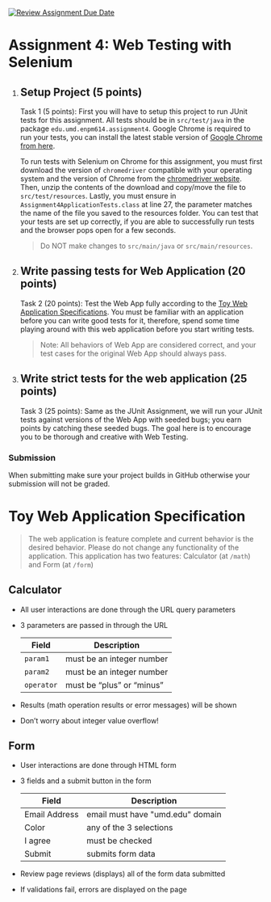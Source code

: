 [![Review Assignment Due Date](https://classroom.github.com/assets/deadline-readme-button-24ddc0f5d75046c5622901739e7c5dd533143b0c8e959d652212380cedb1ea36.svg)](https://classroom.github.com/a/TxI1zqJq)
# Assignment 4: Web Testing with Selenium 

1. ## Setup Project (5 points)
    Task 1 (5 points): First you will have to setup this project to run JUnit tests for this assignment. All tests should be in 
    `src/test/java` in the package `edu.umd.enpm614.assignment4`. Google Chrome is required to run your tests, you can 
    install the latest stable version of [Google Chrome from here](https://cloud.google.com/chrome-enterprise/browser/download/).
    
    To run tests with Selenium on Chrome for this assignment, you must first download the version of `chromedriver`
    compatible with your operating system and the version of Chrome from the [chromedriver website](https://chromedriver.storage.googleapis.com/index.html).
    Then, unzip the contents of the download and copy/move the file to `src/test/resources`. 
    Lastly, you must ensure in `Assignment4ApplicationTests.class` at line 27, the parameter matches the name of the file you saved to the resources folder.
    You can test that your tests are set up correctly, if you are able to successfully run tests and the browser pops open for a few seconds.
    
    > Do NOT make changes to `src/main/java` or `src/main/resources`. 
    
3. ## Write passing tests for Web Application (20 points)
    Task 2 (20 points): Test the Web App fully according to the 
    [Toy Web Application Specifications](#toy-web-application-specification). You must be 
    familiar with an application before you can write good tests for it, therefore, spend some time playing around 
    with this web application before you start writing tests. 
    > Note: All behaviors of Web App are considered correct, and your test cases for the original Web App 
      should always pass.
4. ## Write strict tests for the web application (25 points)
    Task 3 (25 points): Same as the JUnit Assignment, we will run your JUnit tests against versions of the Web App with
     seeded bugs; you earn points by catching these seeded bugs. The goal here is to encourage you to be thorough and 
     creative with Web Testing.
    
### Submission
When submitting make sure your project builds in GitHub otherwise your submission will not be graded.

# Toy Web Application Specification
> The web application is feature complete and current behavior is the desired behavior. Please do not change any
> functionality of the application. This application has two features: Calculator (at `/math`) and Form (at `/form`)

## Calculator
* All user interactions are done through the URL query parameters
* 3 parameters are passed in through the URL

    | Field | Description |
    | ----- | ----------- |
    | `param1` | must be an integer number |
    | `param2` | must be an integer number |
    | `operator` | must be “plus” or “minus” |
    
* Results (math operation results or error messages) will be shown
* Don’t worry about integer value overflow!

## Form
* User interactions are done through HTML form
* 3 fields and a submit button in the form
    
    | Field             | Description |
    | -----             | ----------- |
    | Email Address     | email must have "umd.edu" domain |
    | Color             | any of the 3 selections |
    | I agree		    | must be checked |
    | Submit            | submits form data |
* Review page reviews (displays) all of the form data submitted
* If validations fail, errors are displayed on the page

 
